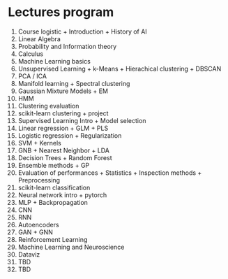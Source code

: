 # Lectures program

1. Course logistic + Introduction + History of AI
3. Linear Algebra
4. Probability and Information theory
5. Calculus
6. Machine Learning basics
9. Unsupervised Learning + k-Means + Hierachical clustering + DBSCAN 
13. PCA / ICA 
14. Manifold learning + Spectral clustering 
15. Gaussian Mixture Models + EM 
16. HMM
18. Clustering evaluation
19. scikit-learn clustering + project
20. Supervised Learning Intro + Model selection 
21. Linear regression + GLM + PLS
22. Logistic regression + Regularization
23. SVM + Kernels
24. GNB + Nearest Neighbor + LDA
25. Decision Trees + Random Forest
27. Ensemble methods + GP
28. Evaluation of performances + Statistics + Inspection methods + Preprocessing
29. scikit-learn classification
30. Neural network intro + pytorch
31. MLP + Backpropagation
32. CNN
33. RNN
34. Autoencoders
35. GAN + GNN
36. Reinforcement Learning
37. Machine Learning and Neuroscience
38. Dataviz
39. TBD
40. TBD
